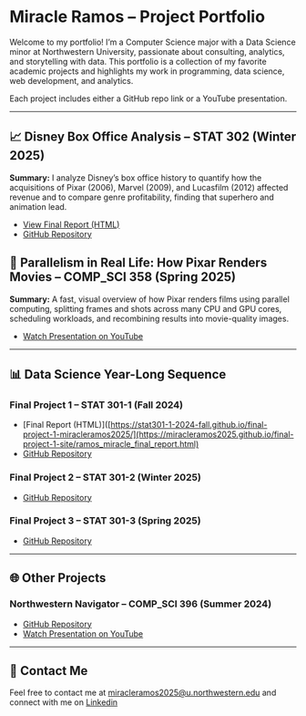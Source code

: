# Miracle Ramos – Project Portfolio

Welcome to my portfolio! I’m a Computer Science major with a Data Science minor at Northwestern University, passionate about consulting, analytics, and storytelling with data. This portfolio is a collection of my favorite academic projects and highlights my work in programming, data science, web development, and analytics.  

Each project includes either a GitHub repo link or a YouTube presentation.

---

## 📈 Disney Box Office Analysis – STAT 302 (Winter 2025)
**Summary:** I analyze Disney’s box office history to quantify how the acquisitions of Pixar (2006), Marvel (2009), and Lucasfilm (2012) affected revenue and to compare genre profitability, finding that superhero and animation lead.
- [View Final Report (HTML)](https://miracleramos2025.github.io/disney-boxoffice-analysis/ramos_miracle_final_project.html)
- [GitHub Repository](https://github.com/miracleramos2025/disney-boxoffice-analysis.git)

## 🎥 Parallelism in Real Life: How Pixar Renders Movies – COMP_SCI 358 (Spring 2025)
**Summary:** A fast, visual overview of how Pixar renders films using parallel computing, splitting frames and shots across many CPU and GPU cores, scheduling workloads, and recombining results into movie-quality images.
- [Watch Presentation on YouTube](https://youtu.be/toNq7nj4ROk?si=Nm7qq6OWZ9hb3Vwz)

---

## 📊 Data Science Year-Long Sequence

### Final Project 1 – STAT 301-1 (Fall 2024)
- [Final Report (HTML)]([https://stat301-1-2024-fall.github.io/final-project-1-miracleramos2025/](https://miracleramos2025.github.io/final-project-1-site/ramos_miracle_final_report.html)
- [GitHub Repository](https://github.com/stat301-1-2024-fall/final-project-1-miracleramos2025.git)

### Final Project 2 – STAT 301-2 (Winter 2025)
- [GitHub Repository](https://github.com/stat301-2-2025-winter/final-project-2-miracleramos2025.git)

### Final Project 3 – STAT 301-3 (Spring 2025)
- [GitHub Repository]()

---

## 🌐 Other Projects
### Northwestern Navigator – COMP_SCI 396 (Summer 2024)
- [GitHub Repository](https://github.com/miracleramos2025/northwestern_navigator.git)
- [Watch Presentation on YouTube]()

---

## 📄 Contact Me
Feel free to contact me at miracleramos2025@u.northwestern.edu and connect with me on [Linkedin](https://www.linkedin.com/in/miracle-ramos/)
